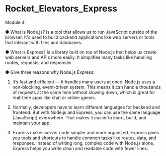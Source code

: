 # Rocket_Elevators_Express
Module 4

● What is Node.js?
Is a tool that allows us to run JavaScript outside of the browser. It's used to build backend applications like web servers or tools that interact with files and databases.


● What is Express?
Is a library built on top of Node.js that helps us create web servers and APIs more easily. It simplifies many tasks like handling routes, requests, and responses

● Give three reasons why Node.js Express:
1. It’s fast and efficient — it handles many users at once.
Node.js uses a non-blocking, event-driven system. This means it can handle thousands of requests at the same time without slowing down, which is great for real-time apps like chat or online games.

2.  Normally, developers have to learn different languages for backend and frontend.
But with Node.js and Express, you can use the same language (JavaScript) everywhere.
That makes it easier to learn, build, and maintain your app.

3. Express makes server code simpler and more organized.
Express gives you tools and shortcuts to handle common tasks like routes, data, and responses.
Instead of writing long, complex code with Node.js alone, Express helps you write clean and readable code with fewer lines.